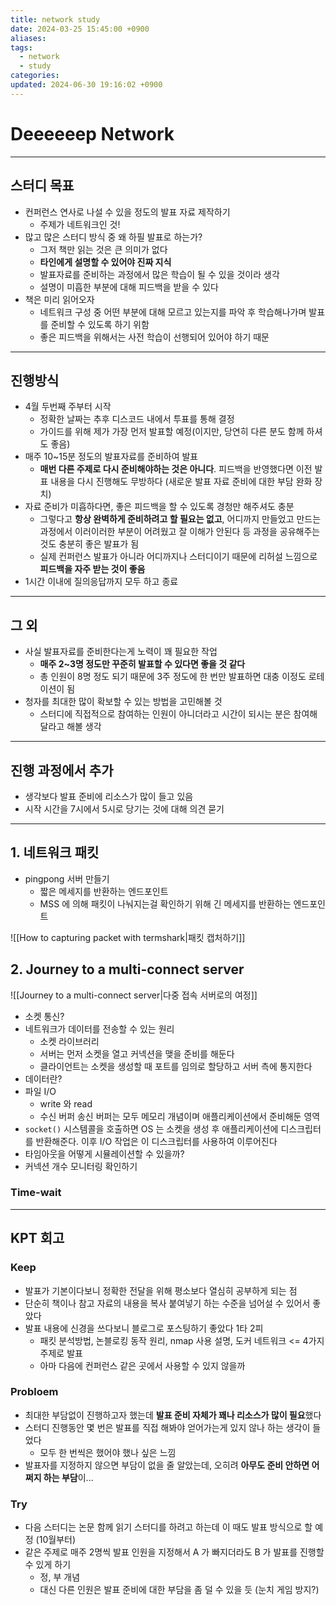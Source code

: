 ```yaml
---
title: network study
date: 2024-03-25 15:45:00 +0900
aliases: 
tags:
  - network
  - study
categories: 
updated: 2024-06-30 19:16:02 +0900
---
```


# Deeeeeep Network

---

## 스터디 목표

- 컨퍼런스 연사로 나설 수 있을 정도의 발표 자료 제작하기
    - 주제가 네트워크인 것!
- 많고 많은 스터디 방식 중 왜 하필 발표로 하는가?
    - 그저 책만 읽는 것은 큰 의미가 없다
    - **타인에게 설명할 수 있어야 진짜 지식**
    - 발표자료를 준비하는 과정에서 많은 학습이 될 수 있을 것이라 생각
    - 설명이 미흡한 부분에 대해 피드백을 받을 수 있다
- 책은 미리 읽어오자
    - 네트워크 구성 중 어떤 부분에 대해 모르고 있는지를 파악 후 학습해나가며 발표를 준비할 수 있도록 하기 위함
    - 좋은 피드백을 위해서는 사전 학습이 선행되어 있어야 하기 때문

---

## 진행방식

- 4월 두번째 주부터 시작
    - 정확한 날짜는 추후 디스코드 내에서 투표를 통해 결정
    - 가이드를 위해 제가 가장 먼저 발표할 예정(이지만, 당연히 다른 분도 함께 하셔도 좋음)
- 매주 10~15분 정도의 발표자료를 준비하여 발표
    - **매번 다른 주제로 다시 준비해야하는 것은 아니다**. 피드백을 반영했다면 이전 발표 내용을 다시 진행해도 무방하다 (새로운 발표 자료 준비에 대한 부담 완화 장치)
- 자료 준비가 미흡하다면, 좋은 피드백을 할 수 있도록 경청만 해주셔도 충분
    - 그렇다고 **항상 완벽하게 준비하려고 할 필요는 없고**, 어디까지 만들었고 만드는 과정에서 이러이러한 부분이 어려웠고 잘 이해가 안된다 등 과정을 공유해주는 것도 충분히 좋은 발표가 됨
    - 실제 컨퍼런스 발표가 아니라 어디까지나 스터디이기 때문에 리허설 느낌으로 **피드백을 자주 받는 것이 좋음**
- 1시간 이내에 질의응답까지 모두 하고 종료

---

## 그 외

- 사실 발표자료를 준비한다는게 노력이 꽤 필요한 작업
    - **매주 2~3명 정도만 꾸준히 발표할 수 있다면 좋을 것 같다**
    - 총 인원이 8명 정도 되기 때문에 3주 정도에 한 번만 발표하면 대충 이정도 로테이션이 됨
- 청자를 최대한 많이 확보할 수 있는 방법을 고민해볼 것
    - 스터디에 직접적으로 참여하는 인원이 아니더라고 시간이 되시는 분은 참여해달라고 해볼 생각

---

## 진행 과정에서 추가

- 생각보다 발표 준비에 리소스가 많이 들고 있음
- 시작 시간을 7시에서 5시로 당기는 것에 대해 의견 묻기

---

## 1. 네트워크 패킷

- pingpong 서버 만들기
    - 짧은 메세지를 반환하는 엔드포인트
    - MSS 에 의해 패킷이 나눠지는걸 확인하기 위해 긴 메세지를 반환하는 엔드포인트

![[How to capturing packet with termshark|패킷 캡처하기]]

## 2. Journey to a multi-connect server

![[Journey to a multi-connect server|다중 접속 서버로의 여정]]

- 소켓 통신?
- 네트워크가 데이터를 전송할 수 있는 원리
    - 소켓 라이브러리
    - 서버는 먼저 소켓을 열고 커넥션을 맺을 준비를 해둔다
    - 클라이언트는 소켓을 생성할 때 포트를 임의로 할당하고 서버 측에 통지한다
- 데이터란?
- 파일 I/O
    - write 와 read
    - 수신 버퍼 송신 버퍼는 모두 메모리 개념이며 애플리케이션에서 준비해둔 영역
- `socket()` 시스템콜을 호출하면 OS 는 소켓을 생성 후 애플리케이션에 디스크립터를 반환해준다. 이후 I/O 작업은 이 디스크립터를 사용하여 이루어진다
- 타임아웃을 어떻게 시뮬레이션할 수 있을까?
- 커넥션 개수 모니터링 확인하기

### Time-wait

---

## KPT 회고

### Keep

- 발표가 기본이다보니 정확한 전달을 위해 평소보다 열심히 공부하게 되는 점
- 단순히 책이나 참고 자료의 내용을 복사 붙여넣기 하는 수준을 넘어설 수 있어서 좋았다
- 발표 내용에 신경을 쓰다보니 블로그로 포스팅하기 좋았다 1타 2피
    - 패킷 분석방법, 논블로킹 동작 원리, nmap 사용 설명, 도커 네트워크 <= 4가지 주제로 발표
    - 아마 다음에 컨퍼런스 같은 곳에서 사용할 수 있지 않을까
    
### Probloem

- 최대한 부담없이 진행하고자 했는데 **발표 준비 자체가 꽤나 리소스가 많이 필요**했다
- 스터디 진행동안 몇 번은 발표를 직접 해봐야 얻어가는게 있지 않나 하는 생각이 들었다
    - 모두 한 번씩은 했어야 했나 싶은 느낌
- 발표자를 지정하지 않으면 부담이 없을 줄 알았는데, 오히려 **아무도 준비 안하면 어쩌지 하는 부담**이...

### Try

- 다음 스터디는 논문 함께 읽기 스터디를 하려고 하는데 이 때도 발표 방식으로 할 예정 (10월부터)
- 같은 주제로 매주 2명씩 발표 인원을 지정해서 A 가 빠지더라도 B 가 발표를 진행할 수 있게 하기
    - 정, 부 개념
    - 대신 다른 인원은 발표 준비에 대한 부담을 좀 덜 수 있을 듯 (눈치 게임 방지?)
